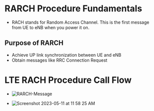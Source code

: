 # RARCH Procedure Fundamentals
 * RACH stands for Random Access Channel. This is the first message from UE to eNB when you power it on.<br>
 ## Purpose of RARCH
 * Achieve UP link synchronization between UE and eNB <br>
 * Obtain messages like RRC Connection Request <br>
 



# LTE RACH Procedure Call Flow
  * ![RARCH-Message](https://user-images.githubusercontent.com/32083899/235808555-e4fcb128-ef44-4853-b89f-fc6f037b9a0a.png)







  
 * ![Screenshot 2023-05-11 at 11 58 25 AM](https://github.com/shreyatpandey/Coding-Challenges/assets/32083899/e742ada1-9d52-47c0-917d-c693807fa8cb)













